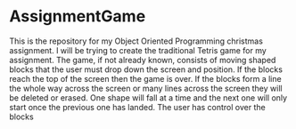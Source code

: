 # AssignmentGame


This is the repository for my Object Oriented Programming christmas assignment. I will be trying to create the traditional 
Tetris game for my assignment.
The game, if not already known, consists of moving shaped blocks that the user must drop down the screen and position.
If the blocks reach the top of the screen then the game is over. 
If the blocks form a line the whole way across the screen or many lines across the screen they will be deleted or erased. 
One shape will fall at a time and the next one will only start once the previous one has landed. 
The user has control over the blocks 
